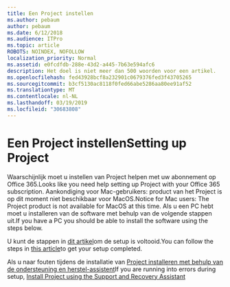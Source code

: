 ```yaml
---
title: Een Project instellen
ms.author: pebaum
author: pebaum
ms.date: 6/12/2018
ms.audience: ITPro
ms.topic: article
ROBOTS: NOINDEX, NOFOLLOW
localization_priority: Normal
ms.assetid: e0fcdfdb-288e-43d2-a445-7b63e594afc6
description: Het doel is niet meer dan 500 woorden voor een artikel.
ms.openlocfilehash: fed43928bcf8a232901c0679376fed3f43705265
ms.sourcegitcommit: b3cf5130ac8118f0fed66abe5286aa80ee91af52
ms.translationtype: MT
ms.contentlocale: nl-NL
ms.lasthandoff: 03/19/2019
ms.locfileid: "30683808"
---
```

# <a name="setting-up-project"></a><span data-ttu-id="fb453-103">Een Project instellen</span><span class="sxs-lookup"><span data-stu-id="fb453-103">Setting up Project</span></span>

<span data-ttu-id="fb453-104">Waarschijnlijk moet u instellen van Project helpen met uw abonnement op Office 365.</span><span class="sxs-lookup"><span data-stu-id="fb453-104">Looks like you need help setting up Project with your Office 365 subscription.</span></span>
<span data-ttu-id="fb453-105">Aankondiging voor Mac-gebruikers: product van het Project is op dit moment niet beschikbaar voor MacOS.</span><span class="sxs-lookup"><span data-stu-id="fb453-105">Notice for Mac users: The Project product is not available for MacOS at this time.</span></span> <span data-ttu-id="fb453-106">Als u een PC hebt moet u installeren van de software met behulp van de volgende stappen uit.</span><span class="sxs-lookup"><span data-stu-id="fb453-106">If you have a PC you should be able to install the software using the steps below.</span></span>
  
<span data-ttu-id="fb453-107">U kunt de stappen in [dit artikel](https://support.office.com/article/7059249b-d9fe-4d61-ab96-5c5bf435f281.aspx)om de setup is voltooid.</span><span class="sxs-lookup"><span data-stu-id="fb453-107">You can follow the steps in [this article](https://support.office.com/article/7059249b-d9fe-4d61-ab96-5c5bf435f281.aspx)to get your setup completed.</span></span>
  
<span data-ttu-id="fb453-108">Als u naar fouten tijdens de installatie van [Project installeren met behulp van de ondersteuning en herstel-assistent](https://aka.ms/SaRA-ProjectSetupScenario)</span><span class="sxs-lookup"><span data-stu-id="fb453-108">If you are running into errors during setup, [Install Project using the Support and Recovery Assistant](https://aka.ms/SaRA-ProjectSetupScenario)</span></span>
